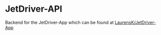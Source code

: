# JetDriver-API

Backend for the JetDriver-App which can be found at [LaurensK/JetDriver-App](https://github.com/laurensk/JetDriver-App)